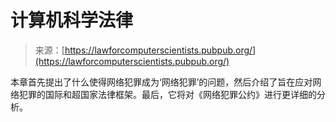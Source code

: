 <!--yml

分类: 未分类

日期: 2024-05-27 15:16:14

-->

# 计算机科学法律

> 来源：[https://lawforcomputerscientists.pubpub.org/](https://lawforcomputerscientists.pubpub.org/)

本章首先提出了什么使得网络犯罪成为‘网络犯罪’的问题，然后介绍了旨在应对网络犯罪的国际和超国家法律框架。最后，它将对《网络犯罪公约》进行更详细的分析。
